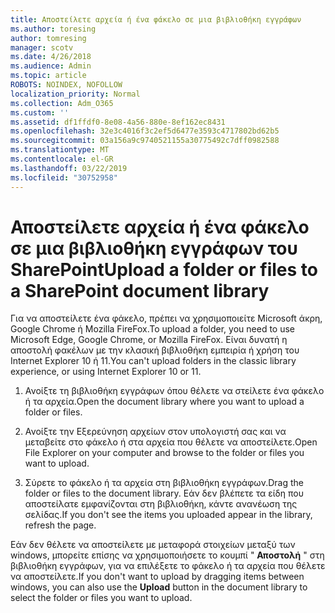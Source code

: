 ```yaml
---
title: Αποστείλετε αρχεία ή ένα φάκελο σε μια βιβλιοθήκη εγγράφων
ms.author: toresing
author: tomresing
manager: scotv
ms.date: 4/26/2018
ms.audience: Admin
ms.topic: article
ROBOTS: NOINDEX, NOFOLLOW
localization_priority: Normal
ms.collection: Adm_O365
ms.custom: ''
ms.assetid: df1ffdf0-8e08-4a56-880e-8ef162ec8431
ms.openlocfilehash: 32e3c4016f3c2ef5d6477e3593c4717802bd62b5
ms.sourcegitcommit: 03a156a9c9740521155a30775492c7dff0982588
ms.translationtype: MT
ms.contentlocale: el-GR
ms.lasthandoff: 03/22/2019
ms.locfileid: "30752958"
---
```

# <a name="upload-a-folder-or-files-to-a-sharepoint-document-library"></a><span data-ttu-id="ebbe1-102">Αποστείλετε αρχεία ή ένα φάκελο σε μια βιβλιοθήκη εγγράφων του SharePoint</span><span class="sxs-lookup"><span data-stu-id="ebbe1-102">Upload a folder or files to a SharePoint document library</span></span>

<span data-ttu-id="ebbe1-103">Για να αποστείλετε ένα φάκελο, πρέπει να χρησιμοποιείτε Microsoft άκρη, Google Chrome ή Mozilla FireFox.</span><span class="sxs-lookup"><span data-stu-id="ebbe1-103">To upload a folder, you need to use Microsoft Edge, Google Chrome, or Mozilla FireFox.</span></span> <span data-ttu-id="ebbe1-104">Είναι δυνατή η αποστολή φακέλων με την κλασική βιβλιοθήκη εμπειρία ή χρήση του Internet Explorer 10 ή 11.</span><span class="sxs-lookup"><span data-stu-id="ebbe1-104">You can't upload folders in the classic library experience, or using Internet Explorer 10 or 11.</span></span>
  
1. <span data-ttu-id="ebbe1-105">Ανοίξτε τη βιβλιοθήκη εγγράφων όπου θέλετε να στείλετε ένα φάκελο ή τα αρχεία.</span><span class="sxs-lookup"><span data-stu-id="ebbe1-105">Open the document library where you want to upload a folder or files.</span></span>
    
2. <span data-ttu-id="ebbe1-106">Ανοίξτε την Εξερεύνηση αρχείων στον υπολογιστή σας και να μεταβείτε στο φάκελο ή στα αρχεία που θέλετε να αποστείλετε.</span><span class="sxs-lookup"><span data-stu-id="ebbe1-106">Open File Explorer on your computer and browse to the folder or files you want to upload.</span></span>
    
3. <span data-ttu-id="ebbe1-107">Σύρετε το φάκελο ή τα αρχεία στη βιβλιοθήκη εγγράφων.</span><span class="sxs-lookup"><span data-stu-id="ebbe1-107">Drag the folder or files to the document library.</span></span> <span data-ttu-id="ebbe1-108">Εάν δεν βλέπετε τα είδη που αποστείλατε εμφανίζονται στη βιβλιοθήκη, κάντε ανανέωση της σελίδας.</span><span class="sxs-lookup"><span data-stu-id="ebbe1-108">If you don't see the items you uploaded appear in the library, refresh the page.</span></span> 
    
<span data-ttu-id="ebbe1-109">Εάν δεν θέλετε να αποστείλετε με μεταφορά στοιχείων μεταξύ των windows, μπορείτε επίσης να χρησιμοποιήσετε το κουμπί " **Αποστολή** " στη βιβλιοθήκη εγγράφων, για να επιλέξετε το φάκελο ή τα αρχεία που θέλετε να αποστείλετε.</span><span class="sxs-lookup"><span data-stu-id="ebbe1-109">If you don't want to upload by dragging items between windows, you can also use the **Upload** button in the document library to select the folder or files you want to upload.</span></span> 
  


